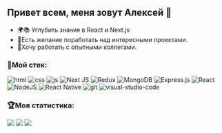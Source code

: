 ## Привет всем, меня зовут Алексей :wave:
- :earth_africa:📚 Углубить знания в React и Next.js
- :star2:Есть желание поработать над интересными проектами.
- :older_man:Хочу работать с опытными коллегами.

### :briefcase:Мой стек:
![html](https://user-images.githubusercontent.com/81375304/136476232-2ed328b8-746b-4cea-97df-cf7b8f47183b.png)
![css](https://user-images.githubusercontent.com/81375304/136476167-dce39659-4310-4541-9b73-71fd5bcaa05e.png)
![js](https://user-images.githubusercontent.com/81375304/136476543-c0b68b1c-c4d2-4fec-b974-aae018a0637f.png)
![Next JS](https://img.shields.io/badge/Next-black?style=for-the-badge&logo=next.js&logoColor=white)
![Redux](https://img.shields.io/badge/redux-%23593d88.svg?style=for-the-badge&logo=redux&logoColor=white)
![MongoDB](https://img.shields.io/badge/MongoDB-%234ea94b.svg?style=for-the-badge&logo=mongodb&logoColor=white)
![Express.js](https://img.shields.io/badge/express.js-%23404d59.svg?style=for-the-badge&logo=express&logoColor=%2361DAFB)
![React](https://img.shields.io/badge/react-%2320232a.svg?style=for-the-badge&logo=react&logoColor=%2361DAFB)
![NodeJS](https://img.shields.io/badge/node.js-6DA55F?style=for-the-badge&logo=node.js&logoColor=white)
![React Native](https://img.shields.io/badge/react_native-%2320232a.svg?style=for-the-badge&logo=react&logoColor=%2361DAFB)
![git](https://user-images.githubusercontent.com/81375304/136477670-e76f845e-dea9-4892-b2de-efa9158c2642.png)
![visual-studio-code](https://user-images.githubusercontent.com/81375304/136478046-cd477656-c758-4624-967a-31c82c63144d.png)
### 🏆Моя статистика:

![](http://github-profile-summary-cards.vercel.app/api/cards/profile-details?username=Waitman1&theme=outrun) 
![](http://github-profile-summary-cards.vercel.app/api/cards/repos-per-language?username=Waitman1&theme=outrun) 
![](http://github-profile-summary-cards.vercel.app/api/cards/most-commit-language?username=Waitman1&theme=outrun) 

